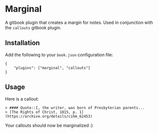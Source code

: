 # Marginal

A gitbook plugin that creates a margin for notes. Used in conjunction with the `callouts` gitbook plugin.

## Installation

Add the following to your `book.json` configuration file:

```
{
	"plugins": ["marginal", "callouts"]
}
```

## Usage

Here is a callout:

```
> #### Quote::I, the writer, was born of Presbyterian parents...
> [The Rights of Christ, 1815, p. 1](https://archive.org/details/cihm_62453)
```

Your callouts should now be marginalized :)
